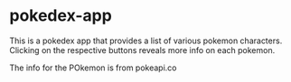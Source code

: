 # pokedex-app
 
This is a pokedex app that provides a list of various pokemon characters. 
Clicking on the respective buttons reveals more info on each pokemon.

The info for the POkemon is from pokeapi.co
